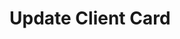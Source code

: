 # Update Client Card

<api-endpoint openapi-path="../../Writerside/openapi.yaml" method="PUT" endpoint="/api/v1/cards/limit/{id}"/>
